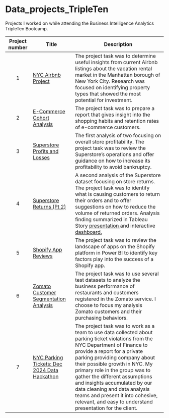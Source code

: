 # Data_projects_TripleTen

Projects I worked on while attending the Business Intelligence Analytics TripleTen Bootcamp.


| Project number | Title | Description |
| :-----------: | ----------- |----------- |
| 1 | [NYC Airbnb Project](https://docs.google.com/spreadsheets/d/1RJXpP5sq4VEvNBJWPpVhWK2vMkSgRY1oYPffN4hywLo/edit?usp=sharing) | The project task was to determine useful insights from current Airbnb listings about the vacation rental market in the Manhattan borough of New York City. Research was focused on identifying property types that showed the most potential for investment. |
| 2 | [E-Commerce Cohort Analysis ](https://docs.google.com/spreadsheets/d/1Zt4jZ3kDbDwjamdXg27JpeNK1POlpxEzIytspTWkBwc/edit?usp=sharing) | The project task was to prepare a report that gives insight into the shopping habits and retention rates of e-commerce customers. |
| 3 | [Superstore Profits and Losses](https://public.tableau.com/views/SuperstoreProfitsLossesDataVisualizationwithTableau/Top2Sub-CategoriesTotalProfitRegion?:language=en-US&:display_count=n&:origin=viz_share_link)| The first analysis of two focusing on overall store profitability. The project task was to review the Superstore’s operations and offer guidance on how to increase its profitability to avoid bankruptcy. 
| 4 | [Superstore Returns (Pt 2) ](https://public.tableau.com/views/SuperstoreReturnsPt2/3_Presentation?:language=en-US&:sid=&:display_count=n&:origin=viz_share_link) | A second analysis of the Superstore dataset focusing on store returns. The project task was to identify what is causing customers to return their orders and to offer suggestions on how to reduce the volume of returned orders. Analysis finding summarized in Tableau Story [presentation ](https://public.tableau.com/views/SuperstoreReturnsPt2/3_Presentation?:language=en-US&:sid=&:display_count=n&:origin=viz_share_link) and interactive [dashboard. ](https://public.tableau.com/views/MonitoringReturnsDashboard-SuperstoreReturnsPt2/2_MonitoringReturnsDashboard?:language=en-US&:sid=&:display_count=n&:origin=viz_share_link)|
| 5 | [Shopify App Reviews](https://docs.google.com/document/d/1hherBYyonC14Bm6ki2Q8oSm6hnYdzY_phxdUiKx2LjY/edit?usp=sharing) | The project task was to review the landscape of apps on the Shopify platform in Power BI to identify key factors play into the success of a Shopify app.|
| 6 | [Zomato Customer Segmentation Analysis](https://public.tableau.com/views/ZomatoCustomerSegmentationAnalysis/CustomerCohortDashboard?:language=en-US&:display_count=n&:origin=viz_share_link) | The project task was to use several test datasets to analyze the business performance of restaurants and customers registered in the Zomato service. I choose to focus my analysis Zomato customers and their purchasing behaviors.|
| 7 | [NYC Parking Tickets: Dec 2024 Data Hackathon](https://public.tableau.com/views/Final_NYCParkingTickets/NYCParkingTickets?:language=en-US&:display_count=n&:origin=viz_share_link) | The project task was to work as a team to use data collected about parking ticket violations from the NYC Department of Finance to provide a report for a private parking providing company about their possible growth in NYC. My primary role in the group was to gather the different assumptions and insights accumulated by our data cleaning and data analysis teams and present it into cohesive, relevant, and easy to understand presentation for the client. |
